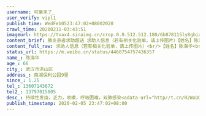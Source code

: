 ```yaml
---
username: 可樂来了_
user_verify: vipl1
publish_time: WedFeb0523:47:02+08002020
crawl_time: 20200211-03:43:51
imageurl: https://tvax4.sinaimg.cn/crop.0.0.512.512.180/6b878115ly8gbia0dpfbaj20e80e8mxh.jpg?KID=imgbed,tva&Expires=1581374092&ssig=y%2Bn1fbHYme,http://n.sinaimg.cn/photo/5213b46e/20181127/timeline_card_small_super_default.png,https://wx4.sinaimg.cn/orj360/6b878115ly1gblyi0p948j20u0140gql.jpg
content_brief: 肺炎患者求助超话 求助人信息（若有相关化验单，请上传图片）【姓名】陈海华【年龄】66【所在城市】武汉市洪山区【所在小区、社区】南湖保利公园9里【患病时间】1.25【联系方式】13607143672【其他紧急联系人】13797015805【病情描述】 持续性发烧，乏力，咳嗽，呼吸困难，双肺感染  ...全文
content_full_raw: 求助人信息（若有相关化验单，请上传图片）<br/>【姓名】陈海华<br/>【年龄】66<br/>【所在城市】武汉市洪山区<br/>【所在小区、社区】南湖保利公园9里<br/>【患病时间】1.25<br/>【联系方式】13607143672<br/>【其他紧急联系人】13797015805<br/>【病情描述】持续性发烧，乏力，咳嗽，呼吸困难，双肺感染<adata-url="http://t.cn/R2WxQOQ"href="http://weibo.com/p/1001018008642010000000000"data-hide=""><spanclass='url-icon'><imgstyle='width:1rem;height:1rem'src='https://h5.sinaimg.cn/upload/2015/09/25/3/timeline_card_small_location_default.png'></span><spanclass="surl-text">武汉</span></a>
status_url: https://m.weibo.cn/status/4468754757436357
name_: 陈海华
age_: 66
city_: 武汉市洪山区
address_: 南湖保利公园9里
since_: 1.25
tel_: 13607143672
tel2_: 13797015805
desc_: 持续性发烧，乏力，咳嗽，呼吸困难，双肺感染<adata-url="http//t.cn/R2WxQOQ"href="http//weibo.com/p/1001018008642010000000000"data-hide=""><spanclass='url-icon'><imgstyle='width1rem;height1rem'src='https//h5.sinaimg.cn/upload/2015/09/25/3/timeline_card_small_location_default.png'></span><spanclass="surl-text">武汉</span></a>
publish_timestamp: 2020-02-05 23:47:02+08:00
---
```

